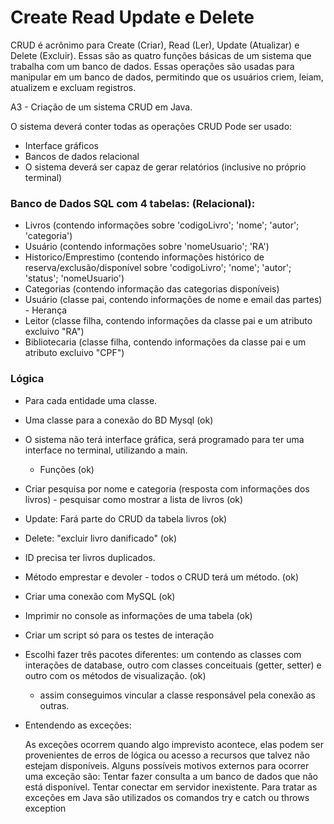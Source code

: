 # Create Read Update e Delete


CRUD é acrônimo para Create (Criar), Read (Ler), Update (Atualizar) e Delete (Excluir). Essas são as quatro funções básicas de um sistema que trabalha com um banco de dados.
Essas operações são usadas para manipular em um banco de dados, permitindo que os usuários criem, leiam, atualizem e excluam registros.

A3 - Criação de um sistema CRUD em Java.

O sistema deverá conter todas as operações CRUD
Pode ser usado:

- Interface gráficos
- Bancos de dados relacional
- O sistema deverá ser capaz de gerar relatórios (inclusive no próprio terminal) 


### Banco de Dados SQL com 4 tabelas: (Relacional):


- Livros (contendo informações sobre 'codigoLivro'; 'nome'; 'autor'; 'categoria')
- Usuário (contendo informações sobre 'nomeUsuario'; 'RA')
- Historico/Emprestimo (contendo informações histórico de reserva/exclusão/disponível
        sobre 'codigoLivro'; 'nome'; 'autor'; 'status'; 'nomeUsuario')
- Categorias (contendo informação das categorias disponíveis)
- Usuário (classe pai, contendo informações de nome e email das partes) - Herança
- Leitor (classe filha, contendo informações da classe pai e um atributo excluivo "RA")
- Bibliotecaria (classe filha, contendo informações da classe pai e um atributo excluivo "CPF")

### Lógica 

- Para cada entidade uma classe.
- Uma classe para a conexão do BD Mysql (ok)
- O sistema não terá interface gráfica, será programado para ter uma interface no terminal, utilizando a main. 
  - Funções (ok)
- Criar pesquisa por nome e categoria (resposta com informações dos livros) - pesquisar como mostrar a lista de livros (ok)
- Update: Fará parte do CRUD da tabela livros (ok)
- Delete: "excluir livro danificado" (ok)
- ID precisa ter livros duplicados.
- Método emprestar e devoler - todos o CRUD terá um método. (ok)
- Criar uma conexão com MySQL (ok)
- Imprimir no console as informações de uma tabela (ok)
- Criar um script só para os testes de interação
- Escolhi fazer três pacotes diferentes: um contendo as classes com interações de database, outro com 
classes conceituais (getter, setter) e outro com os métodos de visualização.  (ok)
  - assim conseguimos vincular a classe responsável pela conexão as outras.
- Entendendo as exceções: 

    As exceções ocorrem quando algo imprevisto acontece, elas podem ser provenientes de erros de lógica ou acesso a recursos 
que talvez não estejam disponíveis.
Alguns possíveis motivos externos para ocorrer uma exceção são:
Tentar fazer consulta a um banco de dados que não está disponível.
Tentar conectar em servidor inexistente.
Para tratar as exceções em Java são utilizados os comandos try e catch ou throws exception